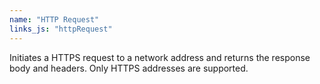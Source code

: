 ```yaml
---
name: "HTTP Request"
links_js: "httpRequest"
---
```

Initiates a HTTPS request to a network address and returns the response body and headers. Only HTTPS addresses are supported.
